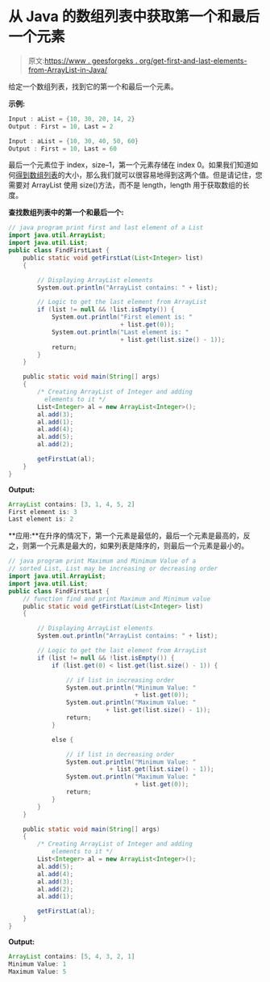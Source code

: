 # 从 Java 的数组列表中获取第一个和最后一个元素

> 原文:[https://www . geesforgeks . org/get-first-and-last-elements-from-ArrayList-in-Java/](https://www.geeksforgeeks.org/get-first-and-last-elements-from-arraylist-in-java/)

给定一个数组列表，找到它的第一个和最后一个元素。

**示例:**

```java
Input : aList = {10, 30, 20, 14, 2}
Output : First = 10, Last = 2

Input : aList = {10, 30, 40, 50, 60}
Output : First = 10, Last = 60

```

最后一个元素位于 index，size–1，第一个元素存储在 index 0。如果我们知道如何[得到数组列表](https://www.geeksforgeeks.org/how-to-find-the-length-or-size-of-an-arraylist-in-java/)的大小，那么我们就可以很容易地得到这两个值。但是请记住，您需要对 ArrayList 使用 size()方法，而不是 length，length 用于获取数组的长度。

**查找数组列表中的第一个和最后一个:**

```java
// java program print first and last element of a List
import java.util.ArrayList;
import java.util.List;
public class FindFirstLast {
    public static void getFirstLat(List<Integer> list)
    {

        // Displaying ArrayList elements
        System.out.println("ArrayList contains: " + list);

        // Logic to get the last element from ArrayList
        if (list != null && !list.isEmpty()) {
            System.out.println("First element is: "
                               + list.get(0));
            System.out.println("Last element is: "
                               + list.get(list.size() - 1));
            return;
        }
    }

    public static void main(String[] args)
    {
        /* Creating ArrayList of Integer and adding
          elements to it */
        List<Integer> al = new ArrayList<Integer>();
        al.add(3);
        al.add(1);
        al.add(4);
        al.add(5);
        al.add(2);

        getFirstLat(al);
    }
}
```

**Output:**

```java
ArrayList contains: [3, 1, 4, 5, 2]
First element is: 3
Last element is: 2

```

**应用:**在升序的情况下，第一个元素是最低的，最后一个元素是最高的，反之，则第一个元素是最大的，如果列表是降序的，则最后一个元素是最小的。

```java
// java program print Maximum and Minimum Value of a
// sorted List, List may be increasing or decreasing order
import java.util.ArrayList;
import java.util.List;
public class FindFirstLast {
    // function find and print Maximum and Minimum value
    public static void getFirstLat(List<Integer> list)
    {

        // Displaying ArrayList elements
        System.out.println("ArrayList contains: " + list);

        // Logic to get the last element from ArrayList
        if (list != null && !list.isEmpty()) {
            if (list.get(0) < list.get(list.size() - 1)) {

                // if list in increasing order
                System.out.println("Minimum Value: "
                                   + list.get(0));
                System.out.println("Maximum Value: "
                           + list.get(list.size() - 1));
                return;
            }

            else {

                // if list in decreasing order
                System.out.println("Minimum Value: "
                            + list.get(list.size() - 1));
                System.out.println("Maximum Value: "
                                   + list.get(0));
                return;
            }
        }
    }

    public static void main(String[] args)
    {
        /* Creating ArrayList of Integer and adding
            elements to it */
        List<Integer> al = new ArrayList<Integer>();
        al.add(5);
        al.add(4);
        al.add(3);
        al.add(2);
        al.add(1);

        getFirstLat(al);
    }
}
```

**Output:**

```java
ArrayList contains: [5, 4, 3, 2, 1]
Minimum Value: 1
Maximum Value: 5

```